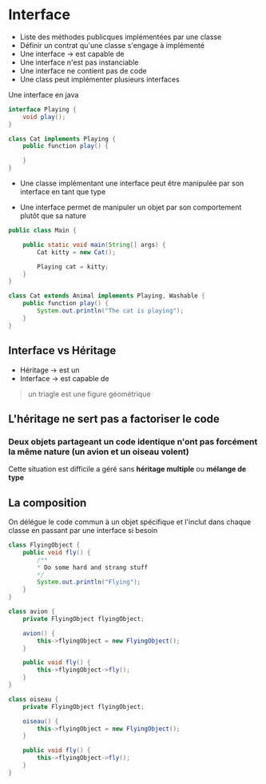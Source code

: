 # Interface

- Liste des méthodes publicques implémentées par une classe
- Définir un contrat qu'une classe s'engage à implémenté
- Une interface -> est capable de
- Une interface n'est pas instanciable
- Une interface ne contient pas de code
- Une class peut implémenter plusieurs interfaces

Une interface en java

```JAVA
interface Playing {
    void play();
}

class Cat implements Playing {
    public function play() {

    }
}
```

- Une classe implémentant une interface peut être manipulée par son interface en tant que type

- Une interface permet de manipuler un objet par son comportement plutôt que sa nature

```JAVA
public class Main {

    public static void main(String[] args) {
        Cat kitty = new Cat();

        Playing cat = kitty;
    }
}
```

```JAVA
class Cat extends Animal implements Playing, Washable {
    public function play() {
        System.out.println("The cat is playing");
    }
}
```

## Interface vs Héritage

- Héritage -> est un
- Interface -> est capable de

> un triagle est une figure géométrique

## L'héritage ne sert pas a factoriser le code

### Deux objets partageant un code identique n'ont pas forcément la même nature (un avion et un oiseau volent)

Cette situation est difficile a géré sans **héritage multiple** ou **mélange de type**

## La composition

On délégue le code commun à un objet spécifique et l'inclut dans chaque classe en passant par une interface si besoin

```JAVA
class FlyingObject {
    public void fly() {
        /**
        * Do some hard and strang stuff
        */
        System.out.println("Flying");
    }
}

class avion {
    private FlyingObject flyingObject;

    avion() {
        this->flyingObject = new FlyingObject();
    }

    public void fly() {
        this->flyingObject->fly();
    }
}

class oiseau {
    private FlyingObject flyingObject;

    oiseau() {
        this->flyingObject = new FlyingObject();
    }

    public void fly() {
        this->flyingObject->fly();
    }
}
```

